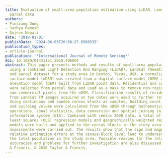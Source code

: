 ```yaml
---
title: Evaluation of small-area population estimation using LiDAR, Landsat TM and
  parcel data
authors:
- Pinliang Dong
- Sathya Ramesh
- Anjeev Nepali
date: '2010-01-01'
publishDate: '2024-06-05T20:56:27.656053Z'
publication_types:
- article-journal
publication: '*International Journal of Remote Sensing*'
doi: 10.1080/01431161.2010.496804
abstract: This paper presents methods and results of small-area population estimation
  using a combined Light Detection And Ranging (LiDAR), Landsat Thematic Mapper (TM)
  and parcel dataset for a study area in Denton, Texas, USA. A normalized digital
  surface model (nDSM) was created from a digital surface model (DSM) and a digital
  elevation model (DEM) built from LiDAR point data. Residential and commercial parcels
  were selected from parcel data and used as a mask to remove non-residential and
  non-commercial pixels from the nDSM. Classification results of residential areas
  from Landsat TM images acquired on two dates were used to further refine the nDSM.
  Using continuous and random census blocks as samples, building count, building area
  and building volume were calculated from the nDSM through mathematical morphological
  operations, zonal statistics, data conversion and spatial joining in a geographic
  information system (GIS). Combined with census 2000 data, a total of 10 ordinary
  least squares (OLS) regression models and geographically weighted regression (GWR)
  models were built and applied to the census blocks in the study area. Finally, accuracy
  assessments were carried out. The results show that the sign and magnitude of the
  relative estimation errors at the census-block level lead to underestimation of
  the total population in the study area. Possible reasons for the relatively low
  accuracies and problems for further investigation are also discussed. © 2010 Taylor
  & Francis. © 2010 Taylor & Francis.
---
```

